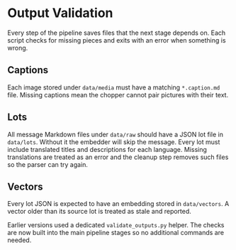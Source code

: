 # Output Validation

Every step of the pipeline saves files that the next stage depends on.
Each script checks for missing pieces and exits with an error when something is wrong.

## Captions

Each image stored under `data/media` must have a matching `*.caption.md` file.
Missing captions mean the chopper cannot pair pictures with their text.

## Lots

All message Markdown files under `data/raw` should have a JSON lot file in
`data/lots`. Without it the embedder will skip the message. Every lot must
include translated titles and descriptions for each language. Missing
translations are treated as an error and the cleanup step removes such files
so the parser can try again.

## Vectors

Every lot JSON is expected to have an embedding stored in `data/vectors`.
A vector older than its source lot is treated as stale and reported.

Earlier versions used a dedicated ``validate_outputs.py`` helper.
The checks are now built into the main pipeline stages so no additional commands are needed.
